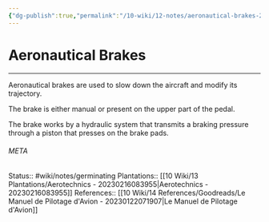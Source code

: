```yaml
---
{"dg-publish":true,"permalink":"/10-wiki/12-notes/aeronautical-brakes-20230123023215/"}
---
```


# Aeronautical Brakes
---
Aeronautical brakes are used to slow down the aircraft and modify its trajectory.

The brake is either manual or present on the upper part of the pedal.

The brake works by a hydraulic system that transmits a braking pressure through a piston that presses on the brake pads.





###### META
Status:: #wiki/notes/germinating 
Plantations:: [[10 Wiki/13 Plantations/Aerotechnics - 20230216083955\|Aerotechnics - 20230216083955]]
References:: [[10 Wiki/14 References/Goodreads/Le Manuel de Pilotage d'Avion - 20230122071907\|Le Manuel de Pilotage d'Avion]]
